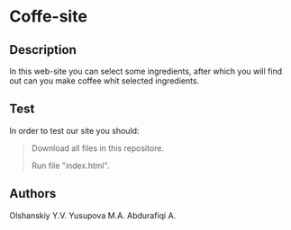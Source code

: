 # Coffe-site

## Description
In this web-site you can select some ingredients, after which you will find out can you make coffee whit selected ingredients.

## Test
In order to test our site you should:
> <p>Download all files in this repositore.</p>
> <p>Run file "index.html".</p>

## Authors
Olshanskiy Y.V.
Yusupova M.A.
Abdurafiqi A.
